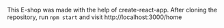 This E-shop was made with the help of create-react-app.
After cloning the repository, run `npm start` and visit http://localhost:3000/home 
